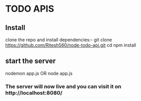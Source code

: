# TODO APIS

## Install

clone the repo and install dependencies:-
git clone https://github.com/Ritesh560/node-todo-api.git
cd <project-name>
npm install

## start the server

nodemon app.js
OR
node app.js

### The server will now live and you can visit it on http://localhost:8080/
